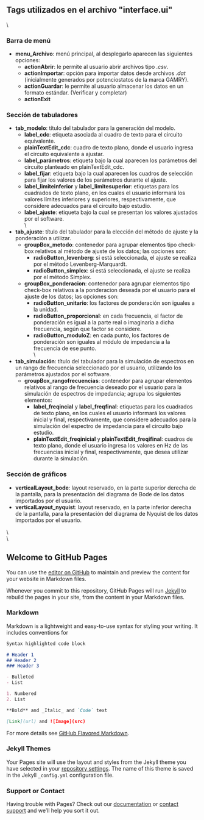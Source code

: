 ## Tags utilizados en el archivo "interface.ui"  
\  

### Barra de menú 

- **menu_Archivo**: menú principal, al desplegarlo aparecen las siguientes opciones:
    - **actionAbrir**: le permite al usuario abrir archivos tipo _.csv_.
    - **actionImportar**: opción para importar datos desde archivos _.dat_ (inicialmente generados por potenciostatos de la marca GAMRY).
    - **actionGuardar**: le permite al usuario almacenar los datos en un formato estándar. (Verificar y completar)
    - **actionExit**

### Sección de tabuladores

- **tab_modelo**: título del tabulador para la generación del modelo.
  - **label_cdc**: etiqueta asociada al cuadro de texto para el circuito equivalente. 
  - **plainTextEdit_cdc**: cuadro de texto plano, donde el usuario ingresa el circuito equivalente a ajustar.
  - **label_parámetros**: etiqueta bajo la cual aparecen los parámetros del circuito planteado en plainTextEdit_cdc. 
  - **label_fijar**: etiqueta bajo la cual aparecen los cuadros de selección para fijar los valores de los parámetros durante el ajuste.
  - **label_limiteinferior** y **label_limitesuperior**: etiquetas para los cuadrados de texto plano, en los cuales el usuario informará los valores límites inferiores y superiores, respectivamente, que considere adecuados para el circuito bajo estudio.
  - **label_ajuste**: etiqueta bajo la cual se presentan los valores ajustados por el software.  
\  
- **tab_ajuste**: título del tabulador para la elección del método de ajuste y la ponderación a utilizar.
  - **groupBox_metodo**: contenedor para agrupar elementos tipo check-box relativos al método de ajuste de los datos; las opciones son:
    - **radioButton_levenberg**: si está seleccionada, el ajuste se realiza por el método Levenberg-Marquardt.
    - **radioButton_simplex**: si está seleccionada, el ajuste se realiza por el método Simplex.
  - **groupBox_ponderacion**: contenedor para agrupar elementos tipo check-box relativos a la ponderacion deseada por el usuario para el ajuste de los datos; las opciones son:
    - **radioButton_unitario**: los factores de ponderación son iguales a la unidad.
    - **radioButton_proporcional**: en cada frecuencia, el factor de ponderación es igual a la parte real o imaginaria a dicha frecuencia, según que factor se considere.  
    - **radioButton_moduloZ**: en cada punto, los factores de ponderación son iguales al módulo de impedancia a la frecuencia de ese punto.  
\  
- **tab_simulación**: título del tabulador para la simulación de espectros en un rango de frecuencia seleccionado por el usuario, utilizando los parámetros ajustados por el software.
  - **groupBox_rangofrecuencias**: contenedor para agrupar elementos relativos al rango de frecuencia deseado por el usuario para la simulación de espectros de impedancia; agrupa los siguientes elementos:
     - **label_freqincial** y **label_freqfinal**: etiquetas para los cuadrados de texto plano, en los cuales el usuario informará los valores inicial y final, respectivamente, que considere adecuados para la simulación del espectro de impedancia para el circuito bajo estudio.
     - **plainTextEdit_freqinicial** y **plainTextEdit_freqifinal**: cuadros de texto plano, donde el usuario ingresa los valores en Hz de las frecuencias inicial y final, respectivamente, que desea utilizar durante la simulación.
     
### Sección de gráficos

- **verticalLayout_bode**: layout reservado, en la parte superior derecha de la pantalla, para la presentación del diagrama de Bode de los datos importados por el usuario.
- **verticalLayout_nyquist**: layout reservado, en la parte inferior derecha de la pantalla, para la presentación del diagrama de Nyquist de los datos importados por el usuario.

\  
\  
  
## Welcome to GitHub Pages

You can use the [editor on GitHub](https://github.com/Lu-Antonucci/CorrosionEIS/edit/master/README.md) to maintain and preview the content for your website in Markdown files.

Whenever you commit to this repository, GitHub Pages will run [Jekyll](https://jekyllrb.com/) to rebuild the pages in your site, from the content in your Markdown files.

### Markdown

Markdown is a lightweight and easy-to-use syntax for styling your writing. It includes conventions for

```markdown
Syntax highlighted code block

# Header 1
## Header 2
### Header 3

- Bulleted
- List

1. Numbered
2. List

**Bold** and _Italic_ and `Code` text

[Link](url) and ![Image](src)
```

For more details see [GitHub Flavored Markdown](https://guides.github.com/features/mastering-markdown/).

### Jekyll Themes

Your Pages site will use the layout and styles from the Jekyll theme you have selected in your [repository settings](https://github.com/Lu-Antonucci/CorrosionEIS/settings). The name of this theme is saved in the Jekyll `_config.yml` configuration file.

### Support or Contact

Having trouble with Pages? Check out our [documentation](https://help.github.com/categories/github-pages-basics/) or [contact support](https://github.com/contact) and we’ll help you sort it out.
